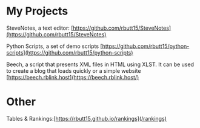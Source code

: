 # My Projects
SteveNotes, a text editor: [https://github.com/rbutt15/SteveNotes](https://github.com/rbutt15/SteveNotes)

Python Scripts, a set of demo scripts [https://github.com/rbutt15/python-scripts](https://github.com/rbutt15/python-scripts)

Beech, a script that presents XML files in HTML using XLST. It can be used to create a blog that loads quickly or a simple website [https://beech.rblink.host](https://beech.rblink.host/)
# Other
Tables & Rankings:[https://rbutt15.github.io/rankings](/rankings)
